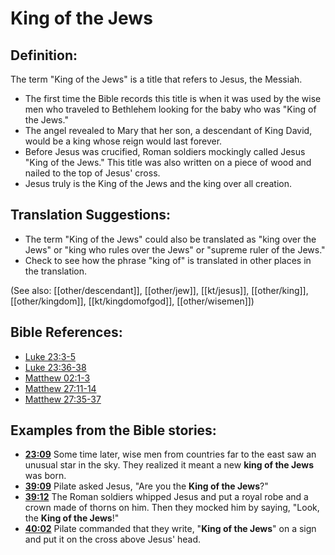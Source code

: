 # King of the Jews #

## Definition: ##

The term "King of the Jews" is a title that refers to Jesus, the Messiah.

* The first time the Bible records this title is when it was used by the wise men who traveled to Bethlehem looking for the baby who was "King of the Jews."
* The angel revealed to Mary that her son, a descendant of King David, would be a king whose reign would last forever.
* Before Jesus was crucified, Roman soldiers mockingly called Jesus "King of the Jews." This title was also written on a piece of wood and nailed to the top of Jesus' cross.
* Jesus truly is the King of the Jews and the king over all creation.

## Translation Suggestions: ##

* The term "King of the Jews" could also be translated as "king over the Jews" or "king who rules over the Jews" or "supreme ruler of the Jews."
* Check to see how the phrase "king of" is translated in other places in the translation.

(See also: [[other/descendant]], [[other/jew]], [[kt/jesus]], [[other/king]], [[other/kingdom]], [[kt/kingdomofgod]], [[other/wisemen]])

## Bible References: ##

* [Luke 23:3-5](en/tn/luk/help/23/03)
* [Luke 23:36-38](en/tn/luk/help/23/36)
* [Matthew 02:1-3](en/tn/mat/help/02/01)
* [Matthew 27:11-14](en/tn/mat/help/27/11)
* [Matthew 27:35-37](en/tn/mat/help/27/35)

## Examples from the Bible stories: ##

* __[23:09](en/tn/obs/help/23/09)__ Some time later, wise men from countries far to the east saw an unusual star in the sky. They realized it meant a new __king of the Jews__  was born.
* __[39:09](en/tn/obs/help/39/09)__ Pilate asked Jesus, "Are you the __King of the Jews__?"
* __[39:12](en/tn/obs/help/39/12)__ The Roman soldiers whipped Jesus and put a royal robe and a crown made of thorns on him. Then they mocked him by saying, "Look, the __King of the Jews__!"
* __[40:02](en/tn/obs/help/40/02)__ Pilate commanded that they write, "__King of the Jews__" on a sign and put it on the cross above Jesus' head.